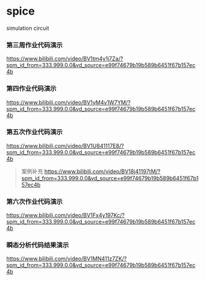 # spice
simulation circuit

### 第三周作业代码演示

https://www.bilibili.com/video/BV1tm4y1j7Za/?spm_id_from=333.999.0.0&vd_source=e99f74679b19b589b6451f67b157ec4b

### 第四作业代码演示

https://www.bilibili.com/video/BV1yM4y1W7YM/?spm_id_from=333.999.0.0&vd_source=e99f74679b19b589b6451f67b157ec4b

### 第五次作业代码演示

https://www.bilibili.com/video/BV1U841117E8/?spm_id_from=333.999.0.0&vd_source=e99f74679b19b589b6451f67b157ec4b
> 案例补充
https://www.bilibili.com/video/BV18j41197tM/?spm_id_from=333.999.0.0&vd_source=e99f74679b19b589b6451f67b157ec4b

### 第六次作业代码演示

https://www.bilibili.com/video/BV1Fx4y197Kc/?spm_id_from=333.999.0.0&vd_source=e99f74679b19b589b6451f67b157ec4b

### 瞬态分析代码结果演示

https://www.bilibili.com/video/BV1MN411z7ZK/?spm_id_from=333.999.0.0&vd_source=e99f74679b19b589b6451f67b157ec4b
